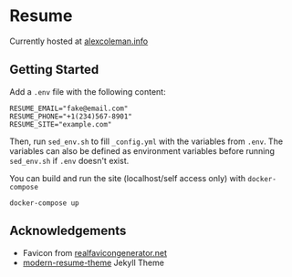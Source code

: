 # Resume

Currently hosted at [alexcoleman.info](https://alexcoleman.info/)

## Getting Started

Add a `.env` file with the following content:

```
RESUME_EMAIL="fake@email.com"
RESUME_PHONE="+1(234)567-8901"
RESUME_SITE="example.com"
```

Then, run `sed_env.sh` to fill `_config.yml` with the variables from `.env`. The variables can also be defined as environment variables before running `sed_env.sh` if `.env` doesn't exist.

You can build and run the site (localhost/self access only) with `docker-compose`

```shell
docker-compose up
```

## Acknowledgements

- Favicon from [realfavicongenerator.net](https://realfavicongenerator.net/)
- [modern-resume-theme](https://github.com/sproogen/modern-resume-theme) Jekyll Theme
